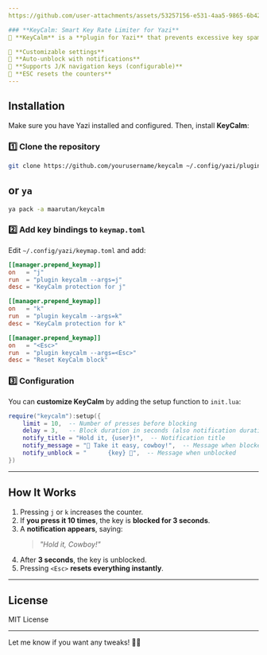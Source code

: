 ```yaml
---
https://github.com/user-attachments/assets/53257156-e531-4aa5-9865-6b42f623b5a9

### **KeyCalm: Smart Key Rate Limiter for Yazi**
🚀 **KeyCalm** is a **plugin for Yazi** that prevents excessive key spamming by blocking keys after a certain number of presses within a short time.

🔹 **Customizable settings**
🔹 **Auto-unblock with notifications**
🔹 **Supports J/K navigation keys (configurable)**
🔹 **ESC resets the counters**
---
```


## **Installation**

Make sure you have Yazi installed and configured. Then, install **KeyCalm**:

### **1️⃣ Clone the repository**

```sh
git clone https://github.com/yourusername/keycalm ~/.config/yazi/plugins/keycalm
```

## or `ya`

```sh
ya pack -a maarutan/keycalm
```

### **2️⃣ Add key bindings to `keymap.toml`**

Edit `~/.config/yazi/keymap.toml` and add:

```toml
[[manager.prepend_keymap]]
on   = "j"
run  = "plugin keycalm --args=j"
desc = "KeyCalm protection for j"

[[manager.prepend_keymap]]
on   = "k"
run  = "plugin keycalm --args=k"
desc = "KeyCalm protection for k"

[[manager.prepend_keymap]]
on   = "<Esc>"
run  = "plugin keycalm --args=<Esc>"
desc = "Reset KeyCalm block"
```

### **3️⃣ Configuration**

You can **customize KeyCalm** by adding the setup function to `init.lua`:

```lua
require("keycalm"):setup({
    limit = 10,  -- Number of presses before blocking
    delay = 3,   -- Block duration in seconds (also notification duration)
    notify_title = "Hold it, {user}!",  -- Notification title
    notify_message = "🤠 Take it easy, cowboy!",  -- Message when blocked
    notify_unblock = "      {key} 🥳",  -- Message when unblocked
})
```

---

## **How It Works**

1. Pressing `j` or `k` increases the counter.
2. If **you press it 10 times**, the key is **blocked for 3 seconds**.
3. A **notification appears**, saying:
   > _"Hold it, Cowboy!"_
4. After **3 seconds**, the key is unblocked.
5. Pressing `<Esc>` **resets everything instantly**.

---

## **License**

MIT License

---

Let me know if you want any tweaks! 🚀🔥
